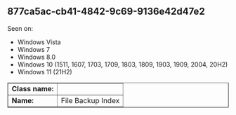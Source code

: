 ## 877ca5ac-cb41-4842-9c69-9136e42d47e2

Seen on:
* Windows Vista
* Windows 7
* Windows 8.0
* Windows 10 (1511, 1607, 1703, 1709, 1803, 1809, 1903, 1909, 2004, 20H2)
* Windows 11 (21H2)

<table border="1" class="docutils">
  <tbody>
    <tr>
      <td><b>Class name:</b></td>
      <td>&nbsp;</td>
    </tr>
    <tr>
      <td><b>Name:</b></td>
      <td>File Backup Index</td>
    </tr>
  </tbody>
</table>

